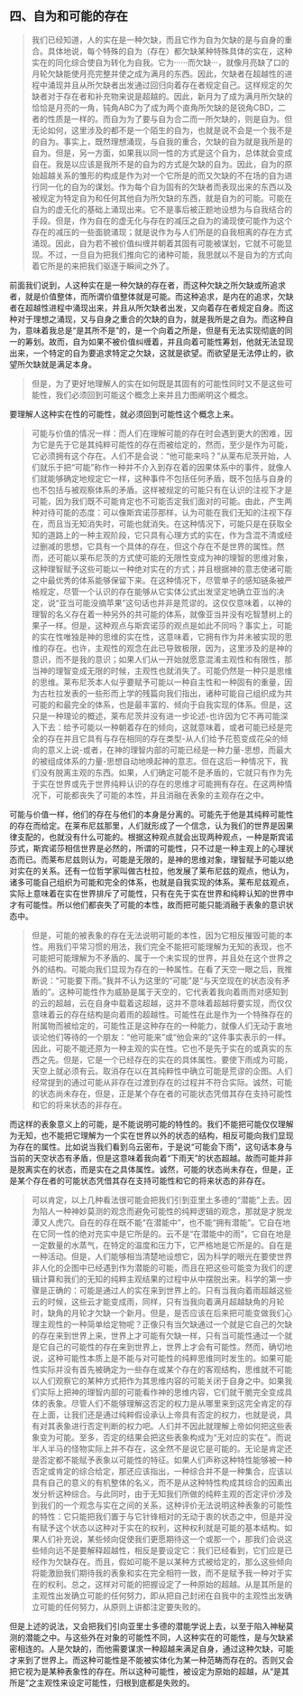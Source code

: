 <h2>四、自为和可能的存在</h2><blockquote data-pid="xE2ZPg6g">我们已经知道，人的实在是一种欠缺，而且它作为自为欠缺的是与自身的重合。具体地说，每个特殊的自为（存在）都欠缺某种特殊具体的实在，这种实在的同化综合使自为转化为自我。它为······而欠缺···，就像月亮缺了口的月轮欠缺能使月亮完整并使之成为满月的东西。因此，欠缺者在超越性的进程中涌现并且从所欠缺者出发通过回归向着存在者规定自己。这样规定的欠缺者对于存在者和补充物来说是超越的。因此，新月为了成为满月所欠缺的恰恰是月亮的一角，钝角ABC为了成为两个直角所欠缺的是锐角CBD，二者的性质是一样的。而自为为了要与自为合二而一所欠缺的，则是自为。但无论如何，这里涉及的都不是一个陌生的自为，也就是说不会是一个我不是的自为。事实上，既然理想涌现，与自我的重合，欠缺的自为就是我所是的自为。但是，另一方面，如果我以同一性的方式是这个自为，总体就会变成自在。我是以应该是我所不是的自为的方式是欠缺的自为。因此，自为的原始超越关系的雏形的构成是作为对一个它所是的而又欠缺的不在场的自为进行同一化的自为的谋划。作为每个自为固有的欠缺者而表现出来的东西以及被规定为特定自为和任何其他自为所欠缺的东西，就是自为的可能。可能在自为的虚无化的基础上涌现出来。它不是事后被正题地设想为与自我结合的手段。但是，作为自在的虚无化与存在的减压之自为的涌现使可能作为这个存在的减压的一些面貌涌现；就是说作为与人们所是的自我相离的存在方式涌现。因此，自为若不被价值纠缠并朝着其固有可能被谋划，它就不可能显现。不过，一旦自为把我们推向它的诸种可能，我思就以不是自为的方式向着它所是的来把我们驱逐于瞬间之外了。</blockquote><p data-pid="E7fbZ8vz">前面我们说到，人这种实在是一种欠缺的存在者，而这种欠缺之所欠缺或所追求者，就是价值整体，而所谓价值整体就是可能。而这种追求，是内在的追求，欠缺者在超越性进程中涌现出来，并且从所欠缺者出发，又向着存在者规定自身。而这种对于理想之涌现，又与自身之重合的欠缺的自为，就是我所是之自为。而这种自为，意味着我总是“是其所不是”的，是一个向着之所是，但是有无法实现彻底的同一的筹划。故而，自为如果不被价值纠缠着，并且向着可能性筹划，他就无法显现出来，一个特定的自为要追求特定之欠缺，这就是欲望。而欲望是无法停止的，欲望所欠缺就是满足本身。</p><blockquote data-pid="hsossViF">但是，为了更好地理解人的实在如何既是其固有的可能性同时又不是这些可能性，我们必须回到可能这个概念上来并且力图阐明这个概念。</blockquote><p data-pid="mabh9tx9">要理解人这种实在性的可能性，就必须回到可能性这个概念上来。</p><blockquote data-pid="nWtfJkfa">可能与价值的情况一样：而人们在理解可能的存在时会遇到更大的困难，因为它是先于它是其纯粹可能性的存在而被给定的，然而，至少是作为可能，它必须拥有这个存在。人们不是会说：“他可能来吗？”从莱布尼茨开始，人们就乐于把“可能”称作一种并不介入到存在着的因果体系中的事件，就像人们就能够确定地规定它一样，这种事件不包括任何矛盾，既不包括与自身的也不包括与被观察体系的矛盾。这样被规定的可能只有在认识的注视下才是可能，因为我们既不可能肯定也不可能否定我们面对的可能。由此，产生两种对待可能的态度：可以像斯宾诺莎那样，认为可能在我们无知的注视下存在，而且当无知消失时，可能也就消失。在这种情况下，可能只是在获取全知的道路上的一种主观阶段，它只具有心理方式的实在，作为含混不清或经过删减的思想，它具有一个具体的存在，但这个存在不是世界的属性。然而，还可能以莱布尼茨的方式使可能的无限性变成为神的理智的思维对象，这种理智赋予这些可能以一种绝对实在的方式；并且根据神的意志使诸可能之中最优秀的体系能够保留下来。在这种情况下，尽管单子的感知链条被严格规定，尽管一个认识的存在能够从它实体公式出发坚定地确立亚当的决定，说“亚当可能没摘苹果”这句话也并非是荒谬的。这仅仅意味着，以神的理智的名义存在着一种另外的共可能的体系，就像亚当并没有吃智慧树上的果子一样。但是，这种观点与斯宾诺莎的观点是如此不同吗？事实上，可能的实在性唯独是神的思维的实在性，这意味着，它拥有作为并未被实现的思维的存在。也许，主观性的观念在此已导致极限，因为，这里涉及的是神的意识，而不是我的意识；如果人们从一开始就愿意混淆主观性和有限性，那当神的理智变成无限的时候，主观性也就消失了。可能仍然是一种只是思维的思维。莱布尼茨本人似乎要赋予可能以一种自主性和一种固有的重量，因为古杜拉发表的一些形而上学的残篇向我们指出，诸种可能自己组织成为共可能的和最完全的体系，也是最丰富的、倾向于自我实现的体系。但是，这只是一种理论的概述，莱布尼茨并没有进一步论述-也许因为它不再可能深入下去：给予可能以一种朝着存在的倾向，这就意味着，或者可能已经是完全的存在并且它具有与存在相同的存在类型-从人们给予花苞变成花朵的倾向的意义上说-或者，在神的理智内部的可能已经是一种力量-思想，而最大的被组成体系的力量-思想自动地唤起神的意志。但在这后一种情况下，我们没有脱离主观的东西。如果，人们确定可能不是矛盾的，它就只有作为先于实在世界或先于世界纯粹认识的存在的思维才可能拥有存在。在这两种情况下，可能都丧失了可能的本性，并且消融在表象的主观存在之中。</blockquote><p data-pid="jzaMDH05">可能与价值一样，他们的存在与他们的本身是分离的。可能先于他是其纯粹可能性的存在而给定。在莱布尼兹那里，人们就形成了一个信念，认为我们的世界是因果律支配的，也就没有什么可能的。根据这种观点就会出现两种观点，一种是斯宾诺莎式，斯宾诺莎相信世界是必然的，所谓的可能性，只不过是一种主观上的心理状态而已。而莱布尼兹则认为，可能是无限的，是神的思维对象，理智赋予可能以绝对实在的关系。还有一位哲学家叫做古杜拉，他发展了莱布尼兹的观点，他认为，诸多可能自己组织为可能和完全的体系，也就是自我实现的体系。莱布尼兹观点，实际上意味着在实在世界排斥了可能性，只有在先于实在世界和纯粹认知的世界中才有可能性。所以他们都丧失了可能的本性，故而把可能只能消融于表象的意识状态中。</p><blockquote data-pid="2UiPgvNb">但是，可能的被表象的存在无法说明可能的本性，因为它相反摧毁可能的本性。用我们平常习惯的用法，我们完全不能把可能理解为无知的表现，也不可能把可能理解为不矛盾的、属于一个未实现的世界，并且处在这个世界之外的结构。可能向我们显现为存在的一种属性。在看了天空一眼之后，我推断说：“可能要下雨。”我并不认为这里的“可能”是“与天空现在的状态没有矛盾的”。这种可能性作为威胁是属于天空的，它代表着我向着雨而对感知到的云的超越，云在自身中载着这超越，这并不意味着超越将要实现，而仅仅意味着云的存在结构是向着雨的超越性。可能性在此是作为一个特殊存在的附属物而被给定的，可能性正是这种存在的一种能力，就像人们无动于衷地谈论他们等待的一个朋友：“他可能来”或“他会来的”这件事实表示的一样。因此，可能不能还原为一种主观的实在性。它也不是先于实在的或真实的东西之先。但是，它是一个已经存在的实在的具体属性。要使下雨成为可能，天空上就必须有云。取消存在以在其纯粹性中确立可能是荒谬的企图。人们经常提到的通过可能从非存在过渡到存在的过程并不符合实际。诚然，可能的状态尚未存在，但是，正是某个存在者的可能状态凭借其存在支持可能性和它的将来状态的非存在。</blockquote><p data-pid="-a3KVTl0">而这样的表象意义上的可能，是不能说明可能的特性的。我们不能把可能仅仅理解为无知，也不能把它理解为一个实在世界以外的状态的结构，相反可能向我们显现为存在的属性。比如说当我们看到乌云密布，于是说“可能会下雨”，这句话本身与当前的天空状态有矛盾，但是这意味着我向着“下雨天”的状态超越。故而可能并非是脱离实在的状态，而是实在之具体属性。诚然，可能的状态尚未存在，但是，正是某个存在者的可能状态凭借其存在支持可能性和它的将来状态的非存在。</p><blockquote data-pid="w-pdwuu1">可以肯定，以上几种看法很可能会把我们引到亚里土多德的“潜能”上去。因为陷人一种神妙莫测的观念而避免可能性的纯粹逻辑的观念，那就是才脱龙潭又人虎穴。自在的存在既不能“在潜能中”，也不能“拥有潜能”。它自在地在它同一性的绝对充实中是它所是的。云不是“在潜能中的雨”，它自在地是一定数量的水蒸气，在特定的温度和压力下，它严格地是它所是的。自在是一种活动。但是，人们能够相当清楚地设想它，因为科学的眼光在要使世界非人化的企图中已经遇到作为潜能的可能，而且在把这些可能变为我们的逻辑计算和我们的无知的纯粹主观结果的过程中从中摆脱出来。科学的第一步骤是正确的：可能是通过人的实在来到世界上的。只有当我向着雨超越这些云的时候，这些云才能变成雨，同样，只有当我向着满月超越缺角的月轮时，缺角的月轮才欠缺一个新月。但是，是否应该在后来把可能变做我们心理主观性的一种简单给定物呢？正像只有当欠缺通过一个就是它自己的欠缺的存在来到世界上来，世界上才可能有欠缺一样，只有当可能性通过一个就是它自己的可能性的存在来到世界上，世界上才会有可能性。然而，确切地说，这种可能性本质上是不能与对可能性的纯粹思维同时发生的。如果可能性实际并没有首先被确定为一些存在或某个存在的客观结构，思维就不可能以人们观察它的某种方式把作为其思维内容的可能关闭于自身之中。如果我们实际上把神的理智内部的可能看作神的思维内容，它们就干脆完全变成具体的表象。尽管人们不能够理解这否定的权力是从哪里来到这完全肯定的存在上面，让我们还是通过纯粹假设承认上帝具有否定的权力，也就是说，具有对其表象进行否定判断的权力吧。人们并不因此就理解上帝如何把这些表象变为可能。至多，否定的结果会把这些表象构成为“无对应的实在”。而说半人半马的怪物实际上并不存在，这全然不是说它是可能的。无论是肯定还是否定都不能赋予表象以可能性的特征。如果人们声称这种特性能够被一种否定或肯定的综合给定，那还应该指出，一种综合并不是一种集合，应该以具有自己的意义的有机整体的名义，而不是从这种特性构成其综合的因素出发分析这种综合。与此同时，由于无知我们所做的纯粹主观的否定评价涉及到我们的一个观念与实在之间的关系，这种评价无法说明这种表象的可能性的特性：它只能把我们置于与它针锋相对的无动于衷的状态之中，但是并没有赋予这个状态以这种对于实在的权利，这种权利就是可能的基本结构。如果人们补充说，某些倾向促使我们更愿期待这一个或那一个，那我们会说这些倾向远不是要解释超越性，相反是要设定它：我们已经看到，它们应是已经作为欠缺存在。而且，假如可能不是以某种方式被给定的，那么这些倾向将能激励我们期待我的表象和实在完全相符一致，而不是赋予我一种对于实在的权利。总之，这样对可能的把握设定了一种原始的超越。从是其所是的主观性出发确立可能的任何努力，即从把自己封闭在自我中的主观性出发确立可能的任何努力，从原则上讲都注定要失败的。</blockquote><p data-pid="MdImb3Rv">但是上述的说法，又会把我们引向亚里士多德的潜能学说上去，以至于陷入神秘莫测的潜能之中。与这些外在对象的可能性不同，人这种实在的可能性，是与欠缺紧密相连的。人是欠缺的，而他需要谋求一种超越来满足自身，通过这种欠缺，可能才来到了世界上。而这种可能性是不能被实体化为某一种范畴而存在的。否则又会把它视为是某种表象性的存在。所以这种可能性，被设定为原始的超越，从“是其所是”之主观性来设定可能性，归根到底都是失败的。</p><p></p>
